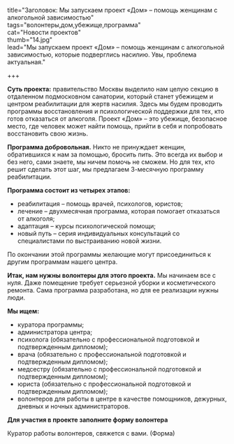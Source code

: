 title="Заголовок: Мы запускаем проект «Дом» – помощь женщинам с алкогольной зависимостью"    
tags="волонтеры,дом,убежище,программа"  
cat="Новости проектов"   
thumb="14.jpg"   
lead="Мы запускаем проект «Дом» – помощь женщинам с алкогольной зависимостью, которые подверглись насилию. Увы, проблема актуальная."

+++

**Суть проекта:** правительство Москвы выделило нам целую секцию в отдаленном подмосковном санатории, который станет убежищем и центром реабилитации для жертв насилия. Здесь мы будем проводить программы восстановления и психологической поддержки для тех, кто готов отказаться от алкоголя. Проект «Дом» – это убежище, безопасное место, где человек может найти помощь, прийти в себя и попробовать восстановить свою жизнь.

**Программа добровольная.** Никто не принуждает женщин, обратившихся к нам за помощью, бросить пить. Это всегда их выбор и без него, сами знаете, мы ничем помочь не сможем. Но для тех, кто решит сделать этот шаг, мы предлагаем 3-месячную программу реабилитации.

**Программа состоит из четырех этапов:**
* реабилитация – помощь врачей, психологов, юристов;
* лечение – двухмесячная программа, которая помогает отказаться от алкоголя;
* адаптация – курсы психологической помощи;
* новый путь – серия индивидуальных консультаций со специалистами по выстраиванию новой жизни.

По окончании этой программы желающие могут присоединиться к другим программам нашего центра.

**Итак, нам нужны волонтеры для этого проекта.** Мы начинаем все с нуля. Даже помещение требует серьезной уборки и косметического ремонта. Сама программа разработана, но для ее реализации нужны люди.

**Мы ищем:**

* куратора программы;
* администратора центра;
* психолога (обязательно с профессиональной подготовкой и подтвержденным дипломом);
* врача (обязательно с профессиональной подготовкой и подтвержденным дипломом);
* медсестру (обязательно с профессиональной подготовкой и подтвержденным дипломом);
* юриста (обязательно с профессиональной подготовкой и подтвержденным дипломом);
* волонтеров для работы в центре в качестве помощников, дежурных, дневных и ночных администраторов.

**Для участия в проекте заполните форму волонтера**

Куратор работы волонтеров, свяжется с вами. (Форма)
